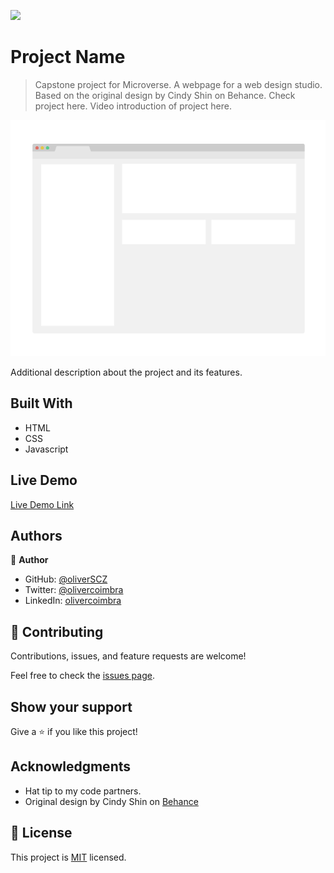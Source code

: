![](https://img.shields.io/badge/Microverse-blueviolet)

# Project Name

> Capstone project for Microverse. A webpage for a web design studio. Based on the original design by Cindy Shin on Behance. Check project here. Video introduction of project here.

![screenshot](./app_screenshot.png)

Additional description about the project and its features.

## Built With

- HTML
- CSS
- Javascript

## Live Demo

[Live Demo Link](https://livedemo.com)

## Authors

👤 **Author**

- GitHub: [@oliverSCZ](https://github.com/oliverSCZ)
- Twitter: [@olivercoimbra](https://twitter.com/Olivercoimbra)
- LinkedIn: [olivercoimbra](https://www.linkedin.com/in/oliver-coimbra/)


## 🤝 Contributing

Contributions, issues, and feature requests are welcome!

Feel free to check the [issues page](https://github.com/oliverSCZ/capstone-project/issues).

## Show your support

Give a ⭐️ if you like this project!

## Acknowledgments

- Hat tip to my code partners.
- Original design by Cindy Shin on [Behance](https://www.behance.net/gallery/29845175/CC-Global-Summit-2015)

## 📝 License

This project is [MIT](./MIT.md) licensed.
